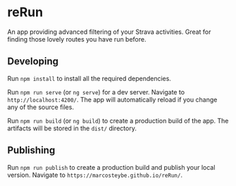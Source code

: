 # reRun

An app providing advanced filtering of your Strava activities. Great for finding those lovely routes you have run before.

## Developing

Run `npm install` to install all the required dependencies.

Run `npm run serve` (or `ng serve`) for a dev server. Navigate to `http://localhost:4200/`. The app will automatically reload if you change any of the source files.

Run `npm run build` (or `ng build`) to create a production build of the app. The artifacts will be stored in the `dist/` directory.

## Publishing

Run `npm run publish` to create a production build and publish your local version. Navigate to `https://marcosteybe.github.io/reRun/`.
